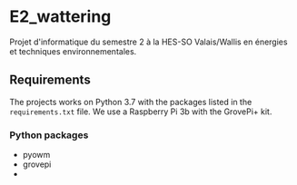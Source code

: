 # E2_wattering
Projet d'informatique du semestre 2 à la HES-SO Valais/Wallis en énergies et techniques environnementales.

## Requirements 
The projects works on Python 3.7 with the packages listed in the ```requirements.txt``` file.
We use a Raspberry Pi 3b with the GrovePi+ kit.

### Python packages
- pyowm
- grovepi
- 
